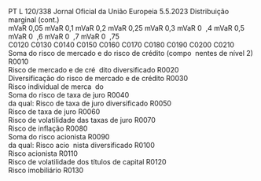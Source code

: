 PT  L 120/338 Jornal Oficial da União Europeia 5.5.2023
 Distribuição marginal  (cont.)  
mVaR 0,05  mVaR 0,1  mVaR 0,2  mVaR 0,25  mVaR 0,3  mVaR 0 ­
,4  mVaR 0,5  mVaR 0 ­
,6 mVaR 0 ­
,7 mVaR 0 ­
,75  
C0120  C0130  C0140  C0150  C0160  C0170  C0180  C0190  C0200  C0210  
Soma do risco de mercado e 
do risco de crédito (compo ­
nentes de nível 2)  R0010  
Risco de mercado e de cré ­
dito diversificado  R0020  
Diversificação do risco de 
mercado e de crédito  R0030  
Risco individual de merca ­
do  
Soma do risco de taxa 
de juro  R0040  
da qual: Risco de taxa 
de juro diversificado  R0050  
Risco de taxa de juro  R0060  
Risco de volatilidade 
das taxas de juro  R0070  
Risco de inflação  R0080  
Soma do risco acionista  R0090  
da qual: Risco acio ­
nista diversificado  R0100  
Risco acionista  R0110  
Risco de volatilidade 
dos títulos de capital  R0120  
Risco imobiliário  R0130
